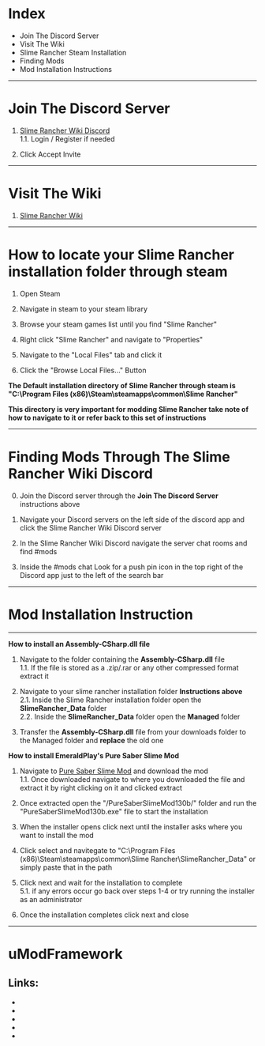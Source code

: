 # Index

- Join The Discord Server
- Visit The Wiki
- Slime Rancher Steam Installation
- Finding Mods
- Mod Installation Instructions

-----
# Join The Discord Server

1. [Slime Rancher Wiki Discord](https://discord.gg/vSPyE2p)   
1.1. Login / Register if needed
   
2. Click Accept Invite

-----
# Visit The Wiki

1. [Slime Rancher Wiki](http://slimerancher.wikia.com/wiki/Slime_Rancher_Wiki)

-----
# How to locate your Slime Rancher installation folder through steam

1. Open Steam  

2. Navigate in steam to your steam library   

3. Browse your steam games list until you find "Slime Rancher" 

4. Right click "Slime Rancher" and navigate to "Properties"  

5. Navigate to the "Local Files" tab and click it  

6. Click the "Browse Local Files..." Button   

**The Default installation directory of Slime Rancher through steam is "C:\Program Files (x86)\Steam\steamapps\common\Slime Rancher"**  

**This directory is very important for modding Slime Rancher take note of how to navigate to it or refer back to this set of instructions**

-----
# Finding Mods Through The Slime Rancher Wiki Discord

0. Join the Discord server through the **Join The Discord Server** instructions above

1. Navigate your Discord servers on the left side of the discord app and click the Slime Rancher Wiki Discord server

2. In the Slime Rancher Wiki Discord navigate the server chat rooms and find #mods

3. Inside the #mods chat Look for a push pin icon in the top right of the Discord app just to the left of the search bar

-----

# Mod Installation Instruction

_____

**How to install an Assembly-CSharp.dll file**

1. Navigate to the folder containing the **Assembly-CSharp.dll** file   
1.1. If the file is stored as a .zip/.rar or any other compressed format extract it

2. Navigate to your slime rancher installation folder **Instructions above**  
2.1. Inside the Slime Rancher installation folder open the **SlimeRancher_Data** folder   
2.2. Inside the **SlimeRancher_Data** folder open the **Managed** folder
   
3. Transfer the **Assembly-CSharp.dll** file from your downloads folder to the Managed folder and **replace** the old one

**How to install EmeraldPlay's Pure Saber Slime Mod**

1. Navigate to [Pure Saber Slime Mod](https://www.moddb.com/mods/pure-saber-slime-mod/) and download the mod   
1.1. Once downloaded navigate to where you downloaded the file and extract it by right clicking on it and clicked extract
   
2. Once extracted open the "/PureSaberSlimeMod130b/" folder and run the "PureSaberSlimeMod130b.exe" file to start the installation

3. When the installer opens click next until the installer asks where you want to install the mod

4. Click select and navitegate to "C:\Program Files (x86)\Steam\steamapps\common\Slime Rancher\SlimeRancher_Data" or simply paste that in the path

5. Click next and wait for the installation to complete  
5.1. if any errors occur go back over steps 1-4 or try running the installer as an administrator
   
6. Once the installation completes click next and close
_____
# uModFramework

## Links:
  * [Slime Rancher Multi Mod]:https://steamcommunity.com/app/433340/discussions/0/1519260397784552484/
   * [Direct Download]: https://umodframework.com/mods/SRMultiMod_v1.60.umfmod
  * [Slime Rancher Cheat Menu Mod]:https://steamcommunity.com/app/433340/discussions/0/3397295779079958505/
  * [Slime Rancher Slime Recolor mod]: https://steamcommunity.com/app/433340/discussions/0/1741103267288120737/
  * [uMod Framework Download]:https://umodframework.com/download.html
